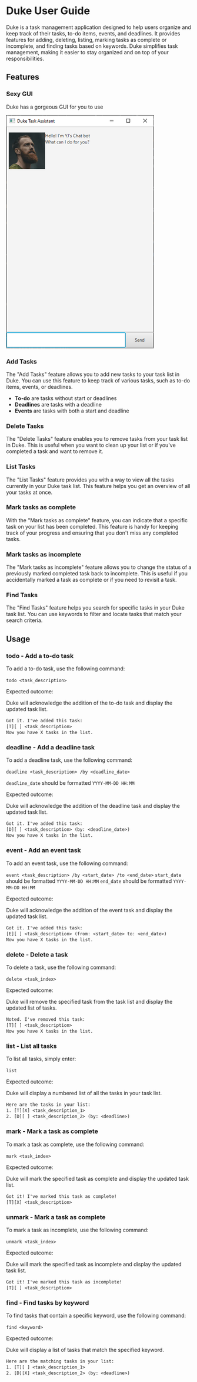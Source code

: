 # Duke User Guide
Duke is a task management application designed to help users organize and keep track of their tasks, to-do items, events, and deadlines.
It provides features for adding, deleting, listing, marking tasks as complete or incomplete, and finding tasks based on keywords. 
Duke simplifies task management, making it easier to stay organized and on top of your responsibilities.
## Features 

### Sexy GUI
Duke has a gorgeous GUI for you to use

![Sexy GUI.png](Ui.png)
### Add Tasks

The "Add Tasks" feature allows you to add new tasks to your task list in Duke. 
You can use this feature to keep track of various tasks, such as to-do items, events, or deadlines.

* **To-do** are tasks without start or deadlines
* **Deadlines** are tasks with a deadline
* **Events** are tasks with both a start and deadline

### Delete Tasks

The "Delete Tasks" feature enables you to remove tasks from your task list in Duke. 
This is useful when you want to clean up your list or if you've completed a task and want to remove it.

### List Tasks

The "List Tasks" feature provides you with a way to view all the tasks currently in your Duke task list. 
This feature helps you get an overview of all your tasks at once.

### Mark tasks as complete

With the "Mark tasks as complete" feature, you can indicate that a specific task on your list has been completed. 
This feature is handy for keeping track of your progress and ensuring that you don't miss any completed tasks.

### Mark tasks as incomplete

The "Mark tasks as incomplete" feature allows you to change the status of a previously marked completed task back to incomplete. 
This is useful if you accidentally marked a task as complete or if you need to revisit a task.

### Find Tasks

The "Find Tasks" feature helps you search for specific tasks in your Duke task list. 
You can use keywords to filter and locate tasks that match your search criteria.

## Usage

### todo - Add a to-do task

To add a to-do task, use the following command:

`todo <task_description>`

Expected outcome:

Duke will acknowledge the addition of the to-do task and display the updated task list.

```
Got it. I've added this task:
[T][ ] <task_description>
Now you have X tasks in the list.
```

### deadline - Add a deadline task

To add a deadline task, use the following command:

`deadline <task_description> /by <deadline_date>`

`deadline_date` should be formatted `YYYY-MM-DD HH:MM`

Expected outcome:

Duke will acknowledge the addition of the deadline task and display the updated task list.

```
Got it. I've added this task:
[D][ ] <task_description> (by: <deadline_date>)
Now you have X tasks in the list.
```

### event - Add an event task

To add an event task, use the following command:

`event <task_description> /by <start_date> /to <end_date>`
`start_date` should be formatted `YYYY-MM-DD HH:MM`
`end_date` should be formatted `YYYY-MM-DD HH:MM`

Expected outcome:

Duke will acknowledge the addition of the event task and display the updated task list.

```
Got it. I've added this task:
[E][ ] <task_description> (from: <start_date> to: <end_date>)
Now you have X tasks in the list.
```

### delete - Delete a task

To delete a task, use the following command:

`delete <task_index>`

Expected outcome:

Duke will remove the specified task from the task list and display the updated list of tasks.

```
Noted. I've removed this task:
[T][ ] <task_description>
Now you have X tasks in the list.
```

### list - List all tasks

To list all tasks, simply enter:

`list`

Expected outcome:

Duke will display a numbered list of all the tasks in your task list.

```
Here are the tasks in your list:
1. [T][X] <task_description_1>
2. [D][ ] <task_description_2> (by: <deadline>)
```

### mark - Mark a task as complete

To mark a task as complete, use the following command:

`mark <task_index>`

Expected outcome:

Duke will mark the specified task as complete and display the updated task list.

```
Got it! I've marked this task as complete!
[T][X] <task_description>
```

### unmark - Mark a task as complete

To mark a task as incomplete, use the following command:

`unmark <task_index>`

Expected outcome:

Duke will mark the specified task as incomplete and display the updated task list.

```
Got it! I've marked this task as incomplete!
[T][ ] <task_description>
```

### find - Find tasks by keyword

To find tasks that contain a specific keyword, use the following command:

`find <keyword>`

Expected outcome:

Duke will display a list of tasks that match the specified keyword.

```
Here are the matching tasks in your list:
1. [T][ ] <task_description_1>
2. [D][X] <task_description_2> (by: <deadline>)
```